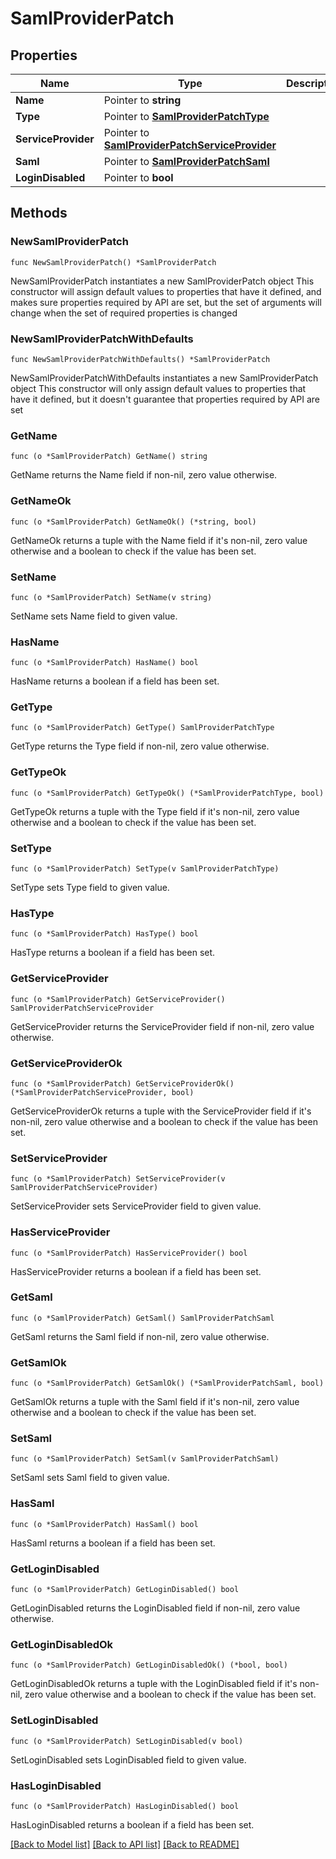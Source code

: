 # SamlProviderPatch

## Properties

Name | Type | Description | Notes
------------ | ------------- | ------------- | -------------
**Name** | Pointer to **string** |  | [optional] 
**Type** | Pointer to [**SamlProviderPatchType**](SamlProviderPatchType.md) |  | [optional] 
**ServiceProvider** | Pointer to [**SamlProviderPatchServiceProvider**](SamlProviderPatchServiceProvider.md) |  | [optional] 
**Saml** | Pointer to [**SamlProviderPatchSaml**](SamlProviderPatchSaml.md) |  | [optional] 
**LoginDisabled** | Pointer to **bool** |  | [optional] 

## Methods

### NewSamlProviderPatch

`func NewSamlProviderPatch() *SamlProviderPatch`

NewSamlProviderPatch instantiates a new SamlProviderPatch object
This constructor will assign default values to properties that have it defined,
and makes sure properties required by API are set, but the set of arguments
will change when the set of required properties is changed

### NewSamlProviderPatchWithDefaults

`func NewSamlProviderPatchWithDefaults() *SamlProviderPatch`

NewSamlProviderPatchWithDefaults instantiates a new SamlProviderPatch object
This constructor will only assign default values to properties that have it defined,
but it doesn't guarantee that properties required by API are set

### GetName

`func (o *SamlProviderPatch) GetName() string`

GetName returns the Name field if non-nil, zero value otherwise.

### GetNameOk

`func (o *SamlProviderPatch) GetNameOk() (*string, bool)`

GetNameOk returns a tuple with the Name field if it's non-nil, zero value otherwise
and a boolean to check if the value has been set.

### SetName

`func (o *SamlProviderPatch) SetName(v string)`

SetName sets Name field to given value.

### HasName

`func (o *SamlProviderPatch) HasName() bool`

HasName returns a boolean if a field has been set.

### GetType

`func (o *SamlProviderPatch) GetType() SamlProviderPatchType`

GetType returns the Type field if non-nil, zero value otherwise.

### GetTypeOk

`func (o *SamlProviderPatch) GetTypeOk() (*SamlProviderPatchType, bool)`

GetTypeOk returns a tuple with the Type field if it's non-nil, zero value otherwise
and a boolean to check if the value has been set.

### SetType

`func (o *SamlProviderPatch) SetType(v SamlProviderPatchType)`

SetType sets Type field to given value.

### HasType

`func (o *SamlProviderPatch) HasType() bool`

HasType returns a boolean if a field has been set.

### GetServiceProvider

`func (o *SamlProviderPatch) GetServiceProvider() SamlProviderPatchServiceProvider`

GetServiceProvider returns the ServiceProvider field if non-nil, zero value otherwise.

### GetServiceProviderOk

`func (o *SamlProviderPatch) GetServiceProviderOk() (*SamlProviderPatchServiceProvider, bool)`

GetServiceProviderOk returns a tuple with the ServiceProvider field if it's non-nil, zero value otherwise
and a boolean to check if the value has been set.

### SetServiceProvider

`func (o *SamlProviderPatch) SetServiceProvider(v SamlProviderPatchServiceProvider)`

SetServiceProvider sets ServiceProvider field to given value.

### HasServiceProvider

`func (o *SamlProviderPatch) HasServiceProvider() bool`

HasServiceProvider returns a boolean if a field has been set.

### GetSaml

`func (o *SamlProviderPatch) GetSaml() SamlProviderPatchSaml`

GetSaml returns the Saml field if non-nil, zero value otherwise.

### GetSamlOk

`func (o *SamlProviderPatch) GetSamlOk() (*SamlProviderPatchSaml, bool)`

GetSamlOk returns a tuple with the Saml field if it's non-nil, zero value otherwise
and a boolean to check if the value has been set.

### SetSaml

`func (o *SamlProviderPatch) SetSaml(v SamlProviderPatchSaml)`

SetSaml sets Saml field to given value.

### HasSaml

`func (o *SamlProviderPatch) HasSaml() bool`

HasSaml returns a boolean if a field has been set.

### GetLoginDisabled

`func (o *SamlProviderPatch) GetLoginDisabled() bool`

GetLoginDisabled returns the LoginDisabled field if non-nil, zero value otherwise.

### GetLoginDisabledOk

`func (o *SamlProviderPatch) GetLoginDisabledOk() (*bool, bool)`

GetLoginDisabledOk returns a tuple with the LoginDisabled field if it's non-nil, zero value otherwise
and a boolean to check if the value has been set.

### SetLoginDisabled

`func (o *SamlProviderPatch) SetLoginDisabled(v bool)`

SetLoginDisabled sets LoginDisabled field to given value.

### HasLoginDisabled

`func (o *SamlProviderPatch) HasLoginDisabled() bool`

HasLoginDisabled returns a boolean if a field has been set.


[[Back to Model list]](../README.md#documentation-for-models) [[Back to API list]](../README.md#documentation-for-api-endpoints) [[Back to README]](../README.md)



